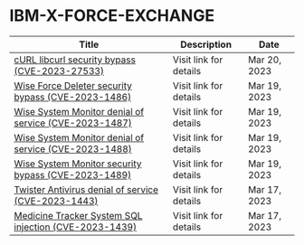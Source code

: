 

# IBM-X-FORCE-EXCHANGE

 |Title|Description|Date|
 |---|---|---|
 |[cURL libcurl security bypass (CVE-2023-27533)](https://exchange.xforce.ibmcloud.com/activity/list?filter=Vulnerabilities)|Visit link for details|Mar 20, 2023|
 |[Wise Force Deleter security bypass (CVE-2023-1486)](https://exchange.xforce.ibmcloud.com/activity/list?filter=Vulnerabilities)|Visit link for details|Mar 19, 2023|
 |[Wise System Monitor denial of service (CVE-2023-1487)](https://exchange.xforce.ibmcloud.com/activity/list?filter=Vulnerabilities)|Visit link for details|Mar 19, 2023|
 |[Wise System Monitor denial of service (CVE-2023-1488)](https://exchange.xforce.ibmcloud.com/activity/list?filter=Vulnerabilities)|Visit link for details|Mar 19, 2023|
 |[Wise System Monitor security bypass (CVE-2023-1489)](https://exchange.xforce.ibmcloud.com/activity/list?filter=Vulnerabilities)|Visit link for details|Mar 19, 2023|
 |[Twister Antivirus denial of service (CVE-2023-1443)](https://exchange.xforce.ibmcloud.com/activity/list?filter=Vulnerabilities)|Visit link for details|Mar 17, 2023|
 |[Medicine Tracker System SQL injection (CVE-2023-1439)](https://exchange.xforce.ibmcloud.com/activity/list?filter=Vulnerabilities)|Visit link for details|Mar 17, 2023|
 